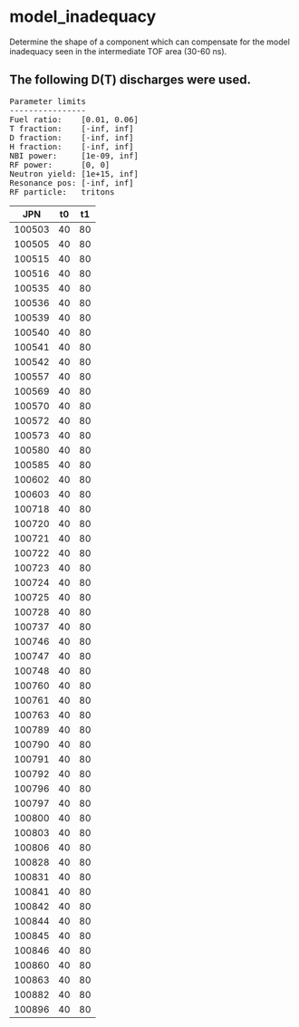 # model_inadequacy
Determine the shape of a component which can compensate for the model inadequacy seen in the intermediate TOF area (30-60 ns).

## The following D(T) discharges were used.
<pre>
Parameter limits
----------------
Fuel ratio:    [0.01, 0.06] 
T fraction:    [-inf, inf] 
D fraction:    [-inf, inf] 
H fraction:    [-inf, inf] 
NBI power:     [1e-09, inf] 
RF power:      [0, 0] 
Neutron yield: [1e+15, inf] 
Resonance pos: [-inf, inf] 
RF particle:   tritons 
</pre>
| JPN | t0 | t1 |
| :----: | :----: | :----: |
| 100503 | 40 | 80 |
| 100505 | 40 | 80 |
| 100515 | 40 | 80 |
| 100516 | 40 | 80 |
| 100535 | 40 | 80 |
| 100536 | 40 | 80 |
| 100539 | 40 | 80 |
| 100540 | 40 | 80 |
| 100541 | 40 | 80 |
| 100542 | 40 | 80 |
| 100557 | 40 | 80 |
| 100569 | 40 | 80 |
| 100570 | 40 | 80 |
| 100572 | 40 | 80 |
| 100573 | 40 | 80 |
| 100580 | 40 | 80 |
| 100585 | 40 | 80 |
| 100602 | 40 | 80 |
| 100603 | 40 | 80 |
| 100718 | 40 | 80 |
| 100720 | 40 | 80 |
| 100721 | 40 | 80 |
| 100722 | 40 | 80 |
| 100723 | 40 | 80 |
| 100724 | 40 | 80 |
| 100725 | 40 | 80 |
| 100728 | 40 | 80 |
| 100737 | 40 | 80 |
| 100746 | 40 | 80 |
| 100747 | 40 | 80 |
| 100748 | 40 | 80 |
| 100760 | 40 | 80 |
| 100761 | 40 | 80 |
| 100763 | 40 | 80 |
| 100789 | 40 | 80 |
| 100790 | 40 | 80 |
| 100791 | 40 | 80 |
| 100792 | 40 | 80 |
| 100796 | 40 | 80 |
| 100797 | 40 | 80 |
| 100800 | 40 | 80 |
| 100803 | 40 | 80 |
| 100806 | 40 | 80 |
| 100828 | 40 | 80 |
| 100831 | 40 | 80 |
| 100841 | 40 | 80 |
| 100842 | 40 | 80 |
| 100844 | 40 | 80 |
| 100845 | 40 | 80 |
| 100846 | 40 | 80 |
| 100860 | 40 | 80 |
| 100863 | 40 | 80 |
| 100882 | 40 | 80 |
| 100896 | 40 | 80 |
